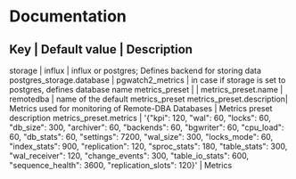 # Documentation


Key                       | Default value          | Description
-------------------------------------------------------------------------------------------------------------------
storage                   | influx                 | influx or postgres; Defines backend for storing data
postgres_storage.database | pgwatch2_metrics       | in case if storage is set to postgres, defines database name
metrics_preset            |                        |
metrics_preset.name       | remotedba              | name of the default metrics_preset
metrics_preset.description| Metrics used for monitoring of Remote-DBA Databases | Metrics preset description
metrics_preset.metrics    | '{"kpi": 120, "wal": 60, "locks": 60, "db_size": 300, "archiver": 60, "backends": 60, "bgwriter": 60, "cpu_load": 60, "db_stats": 60, "settings": 7200, "wal_size": 300, "locks_mode": 60, "index_stats": 900, "replication": 120, "sproc_stats": 180, "table_stats": 300, "wal_receiver": 120, "change_events": 300, "table_io_stats": 600, "sequence_health": 3600, "replication_slots": 120}' | Metrics
